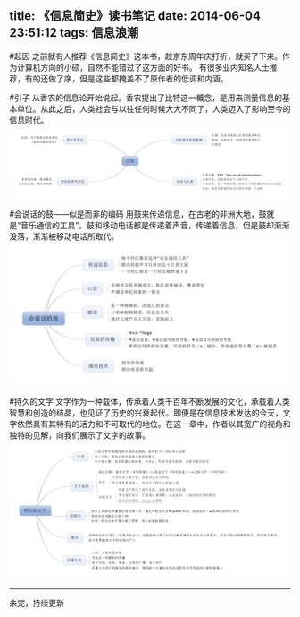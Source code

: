 title: 《信息简史》读书笔记
date: 2014-06-04 23:51:12
tags: 信息浪潮
---

#起因
之前就有人推荐《信息简史》这本书，趁京东周年庆打折，就买了下来。作为计算机方向的小硕，自然不能错过了这方面的好书。
有很多业内知名人士推荐，有的还做了序，但是这些都掩盖不了原作者的低调和内涵。


#引子
从香农的信息论开始说起。香农提出了比特这一概念，是用来测量信息的基本单位。从此之后，人类社会与以往任何时候大大不同了，人类迈入了影响至今的信息时代。
![思维导图-信息](/mindmap/information.png)
<!--more-->

#会说话的鼓——似是而非的编码
用鼓来传递信息，在古老的非洲大地，鼓就是“音乐通信的工具”。鼓和移动电话都是传递着声音，传递着信息，但是鼓却渐渐没落，渐渐被移动电话所取代。
![思维导图-会说话的鼓](/mindmap/chapter1.png)

#持久的文字
文字作为一种载体，传承着人类千百年不断发展的文化，承载着人类智慧和创造的结晶，也见证了历史的兴衰起伏。即便是在信息技术发达的今天，文字依然具有其特有的活力和不可取代的地位。在这一章中，作者以其宽广的视角和独特的见解，向我们展示了文字的故事。
![思维导图-持久的文字](/mindmap/chapter2.png)


***
未完，持续更新